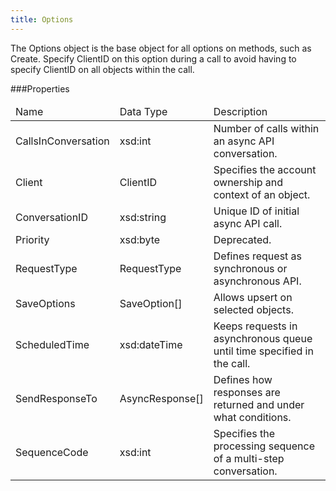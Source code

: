 ```yaml
---
title: Options
---
```

The Options object is the base object for all options on methods, such as Create. Specify ClientID on this option during a call to avoid having to specify ClientID on all objects within the call.

###Properties
<table class="table table-hover">
<thead align="left">
<tr>
<td>Name</td>
<td>Data Type</td>
<td>Description</td>
</tr>
</thead>
<tbody>
<tr>
<td>CallsInConversation</td>
<td>xsd:int</td>
<td>Number of calls within an async API conversation.</td>
</tr>
<tr>
<td>Client</td>
<td>ClientID</td>
<td>Specifies the account ownership and context of an object.</td>
</tr>
<tr>
<td>ConversationID</td>
<td>xsd:string</td>
<td>Unique ID of initial async API call.</td>
</tr>
<tr>
<td>Priority</td>
<td>xsd:byte</td>
<td>Deprecated.</td>
</tr>
<tr>
<td>RequestType</td>
<td>RequestType</td>
<td>Defines request as synchronous or asynchronous API.</td>
</tr>
<tr>
<td>SaveOptions</td>
<td>SaveOption[]</td>
<td>Allows upsert on selected objects.</td>
</tr>
<tr>
<td>ScheduledTime</td>
<td>xsd:dateTime</td>
<td>Keeps requests in asynchronous queue until time specified in the call.</td>
</tr>
<tr>
<td>SendResponseTo</td>
<td>AsyncResponse[]</td>
<td>Defines how responses are returned and under what conditions.</td>
</tr>
<tr>
<td>SequenceCode</td>
<td>xsd:int</td>
<td>Specifies the processing sequence of a multi-step conversation.</td>
</tr>
</tbody>
</table>
